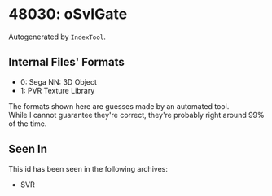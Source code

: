 # 48030: oSvlGate

Autogenerated by `IndexTool`.  



## Internal Files' Formats
- 0: Sega NN: 3D Object
- 1: PVR Texture Library

The formats shown here are guesses made by an automated tool.  
While I cannot guarantee they're correct, they're probably right around 99% of the time.

## Seen In

This id has been seen in the following archives:  

- SVR  
